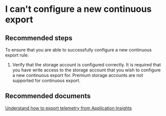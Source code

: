 <properties 
    pageTitle="I can't configure a new continuous export"
    description="I can't configure a new continuous export"
    service="microsoft.insights"
    resource="components"
    authors="mcosner"
    displayOrder="12"
    selfHelpType="resource"
    supportTopicIds="32546622"
    productPesIds="15693"
    cloudEnvironments="public"
 />
# I can't configure a new continuous export
## **Recommended steps**
To ensure that you are able to successfully configure a new continuous export rule:

1. Verify that the storage account is configured correctly.  It is required that you have write access to the storage account that you wish to configure a new continuous export for.  Premium storage accounts are not supported for continuous export.

## **Recommended documents**
[Understand how to export telemetry from Application Insights](https://docs.microsoft.com/azure/application-insights/app-insights-export-telemetry)